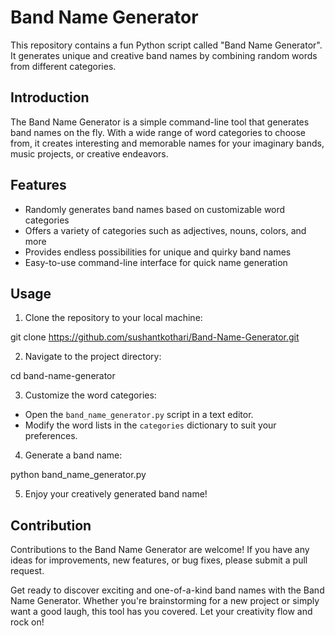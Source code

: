 # Band Name Generator

This repository contains a fun Python script called "Band Name Generator". It generates unique and creative band names by combining random words from different categories.

## Introduction

The Band Name Generator is a simple command-line tool that generates band names on the fly. With a wide range of word categories to choose from, it creates interesting and memorable names for your imaginary bands, music projects, or creative endeavors.

## Features

- Randomly generates band names based on customizable word categories
- Offers a variety of categories such as adjectives, nouns, colors, and more
- Provides endless possibilities for unique and quirky band names
- Easy-to-use command-line interface for quick name generation

## Usage

1. Clone the repository to your local machine:

git clone https://github.com/sushantkothari/Band-Name-Generator.git

2. Navigate to the project directory:

cd band-name-generator


3. Customize the word categories:
- Open the `band_name_generator.py` script in a text editor.
- Modify the word lists in the `categories` dictionary to suit your preferences.

4. Generate a band name:

python band_name_generator.py


5. Enjoy your creatively generated band name!

## Contribution

Contributions to the Band Name Generator are welcome! If you have any ideas for improvements, new features, or bug fixes, please submit a pull request.


Get ready to discover exciting and one-of-a-kind band names with the Band Name Generator. Whether you're brainstorming for a new project or simply want a good laugh, this tool has you covered. Let your creativity flow and rock on!
